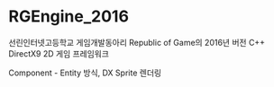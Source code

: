 # RGEngine_2016
선린인터넷고등학교 게임개발동아리 Republic of Game의 2016년 버전 C++ DirectX9 2D 게임 프레임워크

Component - Entity 방식, DX Sprite 렌더링
